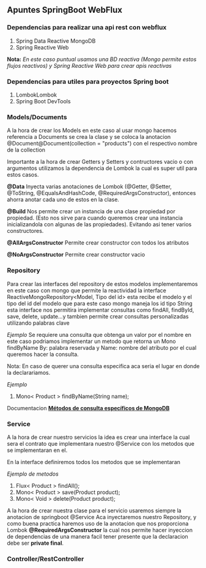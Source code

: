 ## Apuntes SpringBoot WebFlux

### Dependencias para realizar una api rest con webflux

1. Spring Data Reactive MongoDB
2. Spring Reactive Web

**Nota:** _En este caso puntual usamos una BD reactiva (Mongo permite estos flujos reactivos)
y Spring Reactive Web para crear apis reactivas_

### Dependencias para utiles para proyectos Spring boot

1. LombokLombok
2. Spring Boot DevTools

### Models/Documents
A la hora de crear los Models en este caso al usar mongo hacemos referencia a Documents
se crea la clase y se coloca la anotacion @Document@Document(collection = "products")
con el respectivo nombre de la collection

Importante a la hora de crear Getters y Setters y contructores vacio o con argumentos
utilizamos la dependencia de Lombok la cual es super util para estos casos.

**@Data** Inyecta varias anotaciones de Lombok (@Getter, @Setter, @ToString, @EqualsAndHashCode, @RequiredArgsConstructor),
entonces ahorra anotar cada uno de estos en la clase.

**@Build** Nos permite crear un instancia de una clase propiedad por propiedad. (Esto nos sirve para 
cuando queremos crear una instancia inicializandola con algunas de las propiedades). Evitando asi tener varios constructores.

**@AllArgsConstructor** Permite crear constructor con todos los atributos

**@NoArgsConstructor** Permite crear constructor vacio

### Repository
Para crear las interfaces del repository de estos modelos implementaremos en este caso con mongo 
que permite la reactividad la interface ReactiveMongoRepository<Model, Tipo del id>
esta recibe el modelo y el tipo del id del modelo que para este caso mongo maneja los id tipo String
esta interface nos permitira implementar consultas como findAll, findById, save, delete, update...y 
tambien permite crear consultas personalizadas utilizando palabras clave

_Ejemplo_ Se requiere una consulta que obtenga un valor por el nombre 
en este caso podriamos implementar un metodo que retorna un Mono<Modelo> findByName
By: palabra reservada y Name: nombre del atributo por el cual queremos hacer la consulta.

Nota: En caso de querer una consulta especifica aca seria el lugar en donde la
declarariamos.

_Ejemplo_

1. Mono< Product > findByName(String name);

Documentacion
[**Métodos de consulta específicos de MongoDB**](https://docs.spring.io/spring-data/mongodb/reference/mongodb/repositories/query-methods.html)

### Service
A la hora de crear nuestro servicios la idea es crear una interface la cual sera el contrato 
que implementara nuestro @Service con los metodos que se implementaran en el.

En la interface definiremos todos los metodos que se implementaran 

_Ejemplo de metodos_

1. Flux< Product > findAll();
2. Mono< Product > save(Product product);
3. Mono< Void > delete(Product product);

A la hora de crear nuestra clase para el servicio 
usaremos siempre la anotacion de springboot @Service
Aca inyectaremos nuestro Repository, y como buena practica 
haremos uso de la anotacion que nos proporciona Lombok **@RequiredArgsConstructor**
la cual nos permite hacer inyeccion de dependencias de una manera facil 
tener presente que la declaracion debe ser **private final**.

### Controller/RestController
 